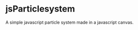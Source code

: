 jsParticlesystem
================

A simple javascript particle system made in a javascript canvas.
